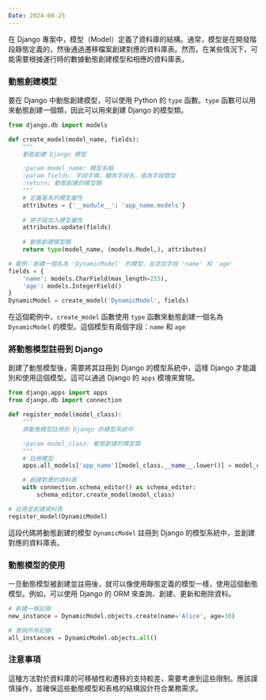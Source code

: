 ```yaml
---
Date: 2024-08-25
---
```

在 Django 專案中，模型（Model）定義了資料庫的結構。通常，模型是在開發階段靜態定義的，然後通過遷移檔案創建對應的資料庫表。然而，在某些情況下，可能需要根據運行時的數據動態創建模型和相應的資料庫表。
### 動態創建模型
要在 Django 中動態創建模型，可以使用 Python 的 `type` 函數。`type` 函數可以用來動態創建一個類，因此可以用來創建 Django 的模型類。

```python
from django.db import models

def create_model(model_name, fields):
    """
    動態創建 Django 模型

    :param model_name: 模型名稱
    :param fields: 字段字典，鍵為字段名，值為字段類型
    :return: 動態創建的模型類
    """
    # 定義基本的模型屬性
    attributes = {'__module__': 'app_name.models'}
    
    # 將字段加入模型屬性
    attributes.update(fields)
    
    # 動態創建模型類
    return type(model_name, (models.Model,), attributes)

# 範例：創建一個名為 'DynamicModel' 的模型，並添加字段 'name' 和 'age'
fields = {
    'name': models.CharField(max_length=255),
    'age': models.IntegerField()
}
DynamicModel = create_model('DynamicModel', fields)
```

在這個範例中，`create_model` 函數使用 `type` 函數來動態創建一個名為 `DynamicModel` 的模型。這個模型有兩個字段：`name` 和 `age`
### 將動態模型註冊到 Django
創建了動態模型後，需要將其註冊到 Django 的模型系統中，這樣 Django 才能識別和使用這個模型。這可以通過 Django 的 `apps` 模塊來實現。

```python
from django.apps import apps
from django.db import connection

def register_model(model_class):
    """
    將動態模型註冊到 Django 的模型系統中

    :param model_class: 動態創建的模型類
    """
    # 註冊模型
    apps.all_models['app_name'][model_class.__name__.lower()] = model_class

    # 創建對應的資料表
    with connection.schema_editor() as schema_editor:
        schema_editor.create_model(model_class)

# 註冊並創建資料表
register_model(DynamicModel)
```

這段代碼將動態創建的模型 `DynamicModel` 註冊到 Django 的模型系統中，並創建對應的資料庫表。
### 動態模型的使用
一旦動態模型被創建並註冊後，就可以像使用靜態定義的模型一樣，使用這個動態模型。例如，可以使用 Django 的 ORM 來查詢、創建、更新和刪除資料。

```python
# 創建一條記錄
new_instance = DynamicModel.objects.create(name='Alice', age=30)

# 查詢所有記錄
all_instances = DynamicModel.objects.all()
```
### 注意事項
這種方法對於資料庫的可移植性和遷移的支持較差，需要考慮到這些限制。應該謹慎操作，並確保這些動態模型和表格的結構設計符合業務需求。